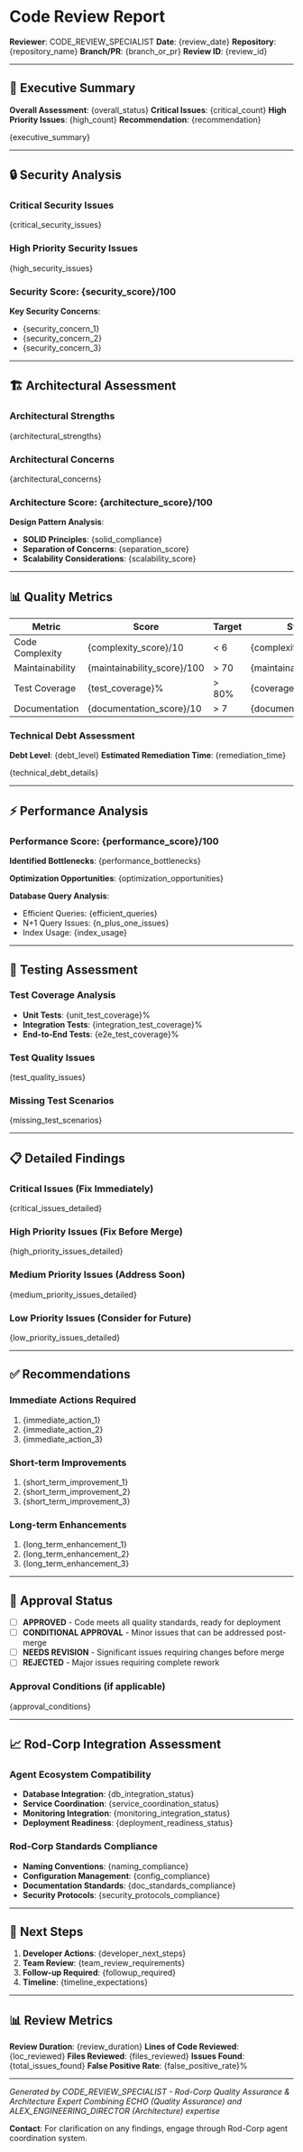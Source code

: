 # Code Review Report

**Reviewer**: CODE_REVIEW_SPECIALIST
**Date**: {review_date}
**Repository**: {repository_name}
**Branch/PR**: {branch_or_pr}
**Review ID**: {review_id}

---

## 🚨 Executive Summary

**Overall Assessment**: {overall_status}
**Critical Issues**: {critical_count}
**High Priority Issues**: {high_count}
**Recommendation**: {recommendation}

{executive_summary}

---

## 🔒 Security Analysis

### Critical Security Issues
{critical_security_issues}

### High Priority Security Issues
{high_security_issues}

### Security Score: {security_score}/100

**Key Security Concerns**:
- {security_concern_1}
- {security_concern_2}
- {security_concern_3}

---

## 🏗️ Architectural Assessment

### Architectural Strengths
{architectural_strengths}

### Architectural Concerns
{architectural_concerns}

### Architecture Score: {architecture_score}/100

**Design Pattern Analysis**:
- **SOLID Principles**: {solid_compliance}
- **Separation of Concerns**: {separation_score}
- **Scalability Considerations**: {scalability_score}

---

## 📊 Quality Metrics

| Metric | Score | Target | Status |
|--------|-------|--------|--------|
| Code Complexity | {complexity_score}/10 | < 6 | {complexity_status} |
| Maintainability | {maintainability_score}/100 | > 70 | {maintainability_status} |
| Test Coverage | {test_coverage}% | > 80% | {coverage_status} |
| Documentation | {documentation_score}/10 | > 7 | {documentation_status} |

### Technical Debt Assessment
**Debt Level**: {debt_level}
**Estimated Remediation Time**: {remediation_time}

{technical_debt_details}

---

## ⚡ Performance Analysis

### Performance Score: {performance_score}/100

**Identified Bottlenecks**:
{performance_bottlenecks}

**Optimization Opportunities**:
{optimization_opportunities}

**Database Query Analysis**:
- Efficient Queries: {efficient_queries}
- N+1 Query Issues: {n_plus_one_issues}
- Index Usage: {index_usage}

---

## 🧪 Testing Assessment

### Test Coverage Analysis
- **Unit Tests**: {unit_test_coverage}%
- **Integration Tests**: {integration_test_coverage}%
- **End-to-End Tests**: {e2e_test_coverage}%

### Test Quality Issues
{test_quality_issues}

### Missing Test Scenarios
{missing_test_scenarios}

---

## 📋 Detailed Findings

### Critical Issues (Fix Immediately)
{critical_issues_detailed}

### High Priority Issues (Fix Before Merge)
{high_priority_issues_detailed}

### Medium Priority Issues (Address Soon)
{medium_priority_issues_detailed}

### Low Priority Issues (Consider for Future)
{low_priority_issues_detailed}

---

## ✅ Recommendations

### Immediate Actions Required
1. {immediate_action_1}
2. {immediate_action_2}
3. {immediate_action_3}

### Short-term Improvements
1. {short_term_improvement_1}
2. {short_term_improvement_2}
3. {short_term_improvement_3}

### Long-term Enhancements
1. {long_term_enhancement_1}
2. {long_term_enhancement_2}
3. {long_term_enhancement_3}

---

## 🎯 Approval Status

- [ ] **APPROVED** - Code meets all quality standards, ready for deployment
- [ ] **CONDITIONAL APPROVAL** - Minor issues that can be addressed post-merge
- [ ] **NEEDS REVISION** - Significant issues requiring changes before merge
- [ ] **REJECTED** - Major issues requiring complete rework

### Approval Conditions (if applicable)
{approval_conditions}

---

## 📈 Rod-Corp Integration Assessment

### Agent Ecosystem Compatibility
- **Database Integration**: {db_integration_status}
- **Service Coordination**: {service_coordination_status}
- **Monitoring Integration**: {monitoring_integration_status}
- **Deployment Readiness**: {deployment_readiness_status}

### Rod-Corp Standards Compliance
- **Naming Conventions**: {naming_compliance}
- **Configuration Management**: {config_compliance}
- **Documentation Standards**: {doc_standards_compliance}
- **Security Protocols**: {security_protocols_compliance}

---

## 📝 Next Steps

1. **Developer Actions**: {developer_next_steps}
2. **Team Review**: {team_review_requirements}
3. **Follow-up Required**: {followup_required}
4. **Timeline**: {timeline_expectations}

---

## 📊 Review Metrics

**Review Duration**: {review_duration}
**Lines of Code Reviewed**: {loc_reviewed}
**Files Reviewed**: {files_reviewed}
**Issues Found**: {total_issues_found}
**False Positive Rate**: {false_positive_rate}%

---

*Generated by CODE_REVIEW_SPECIALIST - Rod-Corp Quality Assurance & Architecture Expert*
*Combining ECHO (Quality Assurance) and ALEX_ENGINEERING_DIRECTOR (Architecture) expertise*

**Contact**: For clarification on any findings, engage through Rod-Corp agent coordination system.
